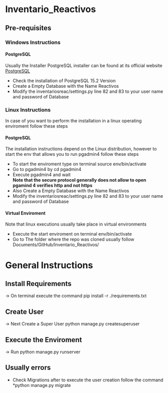 # Inventario_Reactivos

## Pre-requisites
### Windows Instructions 
#### PostgreSQL
Usually the Installer PostgreSQL installer can be found at its official website  [PostgreSQL](https://www.enterprisedb.com/downloads/postgres-postgresql-downloads)
* Check the installation of PostgreSQL 15.2 Version<br>
* Create a Empty Database with the Name Reactivos<br>
* Modify the inventariosreac/settings.py  line 82 and 83  to your user name and password of Database<br>


### Linux Instructions 

In case of you want to perform the installation in a linux operating enviroment follow these steps<br>

#### PostgreSQL 
The installation instructions depend on the Linux distribution, however to start the env that allows you to run pgadmin4 follow these steps<br>
* To start the enviroment type on terminal source env/bin/activate <br>
* Go to pgadmin4 by cd pgadmin4 <br>
* Execute pgadmin4 and wait <br>
**Note that the secure protocol generally does not allow to open pgamind 4 verifies http and not https**<br>
* Also Create a Empty Database with the Name Reactivos<br>
* Modify the inventariosreac/settings.py  line 82 and 83  to your user name and password of Database<br>

#### Virtual Enviroment
Note that linux executions usually take place in virtual environments <br>
* Execute the start enviroment on terminal  env/bin/activate <br>
* Go to The folder where the repo was cloned usually follow Documents/GitHub/Inventario_Reactivos/<br>

# General Instructions 

## Install Requirements
→ On terminal execute the command pip install -r ./requirements.txt <br>
## Create User
→ Next Create a Super User python manage.py createsuperuser<br>

## Execute the Enviroment
→ Run python manage.py runserver<br>

## Usually errors 
* Check Migrations after to execute  the user creation follow the command <br>
    *python manage.py migrate <br>
 

